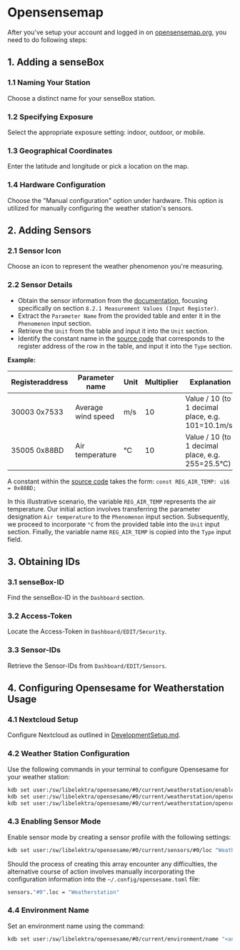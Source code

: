 # Opensensemap
After you've setup your account and logged in on [opensensemap.org](https://www.opensensemap.org/), you need to do following steps:

## 1. Adding a senseBox

### 1.1 Naming Your Station
Choose a distinct name for your senseBox station.
### 1.2 Specifying Exposure
Select the appropriate exposure setting: indoor, outdoor, or mobile.
### 1.3 Geographical Coordinates
Enter the latitude and longitude or pick a location on the map.
### 1.4 Hardware Configuration
Choose the "Manual configuration" option under hardware.
This option is utilized for manually configuring the weather station's sensors.

## 2. Adding Sensors

### 2.1 Sensor Icon
Choose an icon to represent the weather phenomenon you're measuring.
### 2.2 Sensor Details 
- Obtain the sensor information from the [ documentation](https://www.thiesclima.com/db/dnl/4.92xx.x0.xxx_Clima_Sensor_US_e.pdf), focusing specifically on section `8.2.1 Measurement Values (Input Register)`.
- Extract the `Parameter Name` from the provided table and enter it in the `Phenomenon` input section.
- Retrieve the `Unit` from the table and input it into the `Unit` section.
- Identify the constant name in the [source code](../src/clima_sensor_us.rs) that corresponds to the register address of the row in the table, and input it into the `Type` section.

**Example:**

| **Registeraddress** | **Parameter name** | **Unit** | **Multiplier** | **Explanation**                                   | **Data type** |
|---------------------|--------------------|----------|----------------|---------------------------------------------------|---------------|
| 30003 0x7533        | Average wind speed | m/s      | 10             | Value / 10 (to 1 decimal place, e.g. 101=10.1m/s) | U32           |
| 35005 0x88BD        | Air temperature    | °C       | 10             | Value / 10 (to 1 decimal place, e.g. 255=25.5°C)  | S32           |

A constant within the [source code](../src/clima_sensor_us.rs) takes the form: `const REG_AIR_TEMP: u16 = 0x88BD;`

In this illustrative scenario, the variable `REG_AIR_TEMP` represents the air temperature.
Our initial action involves transferring the parameter designation `Air temperature` to the `Phenomenon` input section. Subsequently, we proceed to incorporate `°C` from the provided table into the `Unit` input section.
Finally, the variable name `REG_AIR_TEMP` is copied into the `Type` input field.

## 3. Obtaining IDs

### 3.1 senseBox-ID
Find the senseBox-ID in the `Dashboard` section.
### 3.2 Access-Token
Locate the Access-Token in `Dashboard/EDIT/Security`.
### 3.3 Sensor-IDs
Retrieve the Sensor-IDs from `Dashboard/EDIT/Sensors`.

## 4. Configuring Opensesame for Weatherstation Usage

### 4.1 Nextcloud Setup 
Configure Nextcloud as outlined in [DevelopmentSetup.md](./DevelopmentSetup.md).
### 4.2 Weather Station Configuration
Use the following commands in your terminal to configure Opensesame for your weather station:
```bash
kdb set user:/sw/libelektra/opensesame/#0/current/weatherstation/enable "1"
kdb set user:/sw/libelektra/opensesame/#0/current/weatherstation/opensensemap/id "<opensensemap-box-id>"
kdb set user:/sw/libelektra/opensesame/#0/current/weatherstation/opensensemap/token "<opensensemap-access-token>"
```
### 4.3 Enabling Sensor Mode
Enable sensor mode by creating a sensor profile with the following settings:
```bash
kdb set user:/sw/libelektra/opensesame/#0/current/sensors/#0/loc "Weatherstation"
```

Should the process of creating this array encounter any difficulties, the alternative course of action involves manually incorporating the configuration information into the `~/.config/opensesame.toml` file:
```bash
sensors."#0".loc = "Weatherstation"
```

### 4.4 Environment Name
Set an environment name using the command:
```bash
kdb set user:/sw/libelektra/opensesame/#0/current/environment/name "<any name>"
```